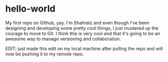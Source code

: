 # hello-world
My first repo on Github, yay. I'm Shahraiz and even though I've been designing and developing some pretty cool things, I just mustered up the courage to move to Git. I think this is very cool and that it's going to be an awesome way to manage versioning and collaboration.

EDIT: just made this edit on my local machine after pulling the repo and will now be pushing it to my remote repo.
